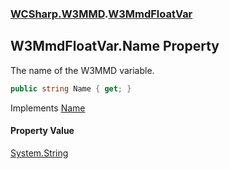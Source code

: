 ### [WCSharp.W3MMD](WCSharp.W3MMD.md 'WCSharp.W3MMD').[W3MmdFloatVar](WCSharp.W3MMD.W3MmdFloatVar.md 'WCSharp.W3MMD.W3MmdFloatVar')

## W3MmdFloatVar.Name Property

The name of the W3MMD variable.

```csharp
public string Name { get; }
```

Implements [Name](WCSharp.W3MMD.IW3MmdVar.Name.md 'WCSharp.W3MMD.IW3MmdVar.Name')

#### Property Value
[System.String](https://docs.microsoft.com/en-us/dotnet/api/System.String 'System.String')